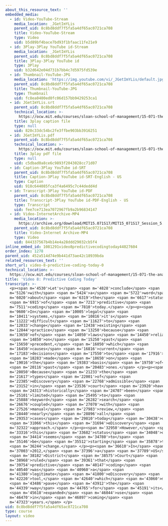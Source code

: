 ```yaml
---
about_this_resource_text: ''
embedded_media:
  - id: Video-YouTube-Stream
    media_location: _JGetImYLis
    parent_uid: 8c8bd8ddf7f5fa5a4df65ac0721ca708
    title: Video-YouTube-Stream
    type: Video
    uid: b5d89bf4bace7bd93f1bfaac11fe21e9
  - id: 3Play-3Play YouTube id-Stream
    media_location: _JGetImYLis
    parent_uid: 8c8bd8ddf7f5fa5a4df65ac0721ca708
    title: 3Play-3Play YouTube id
    type: 3Play
    uid: b32d642e04d731b7bb4c7d5975fd539e
  - id: Thumbnail-YouTube-JPG
    media_location: 'https://img.youtube.com/vi/_JGetImYLis/default.jpg'
    parent_uid: 8c8bd8ddf7f5fa5a4df65ac0721ca708
    title: Thumbnail-YouTube-JPG
    type: Thumbnail
    uid: fc8ea0400ed0fc06d157bb9429253ca1
  - id: JGetImYLis.srt
    parent_uid: 8c8bd8ddf7f5fa5a4df65ac0721ca708
    technical_location: >-
      https://ocw.mit.edu/courses/sloan-school-of-management/15-071-the-analytics-edge-spring-2017/text-analytics/predictive-coding-bringing-text-analytics-to-the-courtroom-recitation/video-8-predictive-coding-today/video-8-predictive-coding-today-0/JGetImYLis.srt
    title: 3play caption file
    type: null
    uid: 820c33dc54bc2fe3ffbe903bb3916251
  - id: JGetImYLis.pdf
    parent_uid: 8c8bd8ddf7f5fa5a4df65ac0721ca708
    technical_location: >-
      https://ocw.mit.edu/courses/sloan-school-of-management/15-071-the-analytics-edge-spring-2017/text-analytics/predictive-coding-bringing-text-analytics-to-the-courtroom-recitation/video-8-predictive-coding-today/video-8-predictive-coding-today-0/JGetImYLis.pdf
    title: 3play pdf file
    type: null
    uid: c5dbad0a8ce6c9893f2043028cc71d07
  - id: Caption-3Play YouTube id-SRT
    parent_uid: 8c8bd8ddf7f5fa5a4df65ac0721ca708
    title: Caption-3Play YouTube id-SRT-English - US
    type: Caption
    uid: 918c644085fca3f4a6495c7c44dedd4d
  - id: Transcript-3Play YouTube id-PDF
    parent_uid: 8c8bd8ddf7f5fa5a4df65ac0721ca708
    title: Transcript-3Play YouTube id-PDF-English - US
    type: Transcript
    uid: fee7ce713ea7072967fb9a2b96834147
  - id: Video-InternetArchive-MP4
    media_location: >-
      https://archive.org/download/MIT15.071S17/MIT15_071S17_Session_5.4.09_300k.mp4
    parent_uid: 8c8bd8ddf7f5fa5a4df65ac0721ca708
    title: Video-Internet Archive-MP4
    type: Video
    uid: 844337567b4b14e4a28ddd29032cb5f4
inline_embed_id: 1081291video8predictivecodingtoday44027604
order_index: 1278
parent_uid: 452a514d74e9b441d73ae42c18939bda
related_resources_text: ''
short_url: video-8-predictive-coding-today-0
technical_location: >-
  https://ocw.mit.edu/courses/sloan-school-of-management/15-071-the-analytics-edge-spring-2017/text-analytics/predictive-coding-bringing-text-analytics-to-the-courtroom-recitation/video-8-predictive-coding-today/video-8-predictive-coding-today-0
title: 'Video 8: Predictive Coding Today'
transcript: >-
  <p><span m='4530'>Let's</span> <span m='4828'>conclude</span> <span
  m='5126'>with</span> <span m='5424'>a</span> <span m='5722'>word</span> <span
  m='6020'>about</span> <span m='6319'>the</span> <span m='6617'>status</span>
  <span m='6915'>of</span> <span m='7213'>predictive</span> <span
  m='7511'>coding</span> <span m='7810'>today.</span> </p><p><span
  m='9600'>In</span> <span m='10005'>legal</span> <span
  m='10411'>systems,</span> <span m='10816'>it's</span> <span
  m='11222'>difficult</span> <span m='11627'>to</span> <span
  m='12033'>change</span> <span m='12438'>existing</span> <span
  m='12844'>practice</span> <span m='13250'>because</span> <span
  m='13650'>of</span> <span m='14050'>laws</span> <span m='14450'>reliant</span>
  <span m='14850'>on</span> <span m='15250'>past</span> <span
  m='15650'>precedent,</span> <span m='16050'>which</span> <span
  m='16450'>causes</span> <span m='16816'>current</span> <span
  m='17183'>decisions</span> <span m='17550'>to</span> <span m='17916'>be</span>
  <span m='18283'>made</span> <span m='18650'>on</span> <span
  m='19016'>the</span> <span m='19383'>basis</span> <span m='19750'>of</span>
  <span m='20116'>past</span> <span m='20483'>ones.</span> </p><p><span
  m='20850'>Because</span> <span m='21233'>the</span> <span
  m='21617'>types</span> <span m='22001'>of</span> <span
  m='22385'>eDiscovery</span> <span m='22768'>admissible</span> <span
  m='23152'>in</span> <span m='23536'>court</span> <span m='23920'>have</span>
  <span m='24313'>historically</span> <span m='24707'>been</span> <span
  m='25101'>limited</span> <span m='25495'>to</span> <span
  m='25888'>keyword</span> <span m='26282'>search</span> <span
  m='26676'>coupled</span> <span m='27070'>with</span> <span
  m='27526'>manual</span> <span m='27983'>review,</span> <span
  m='28440'>nearly</span> <span m='28896'>all</span> <span
  m='29353'>cases</span> <span m='29810'>today</span> <span m='30438'>use</span>
  <span m='31066'>this</span> <span m='31694'>eDiscovery</span> <span
  m='32322'>approach.</span> </p><p><span m='32950'>However,</span> <span
  m='33316'>this</span> <span m='33682'>status</span> <span m='34048'>quo</span>
  <span m='34414'>seems</span> <span m='34780'>to</span> <span
  m='35146'>be</span> <span m='35512'>starting</span> <span m='35878'>to</span>
  <span m='36244'>change.</span> </p><p><span m='36610'>In</span> <span
  m='37003'>2012,</span> <span m='37396'>a</span> <span m='37789'>US</span>
  <span m='38182'>District</span> <span m='38575'>Court</span> <span
  m='38968'>ruled</span> <span m='39361'>that</span> <span
  m='39754'>predictive</span> <span m='40147'>coding</span> <span
  m='40540'>was</span> <span m='40960'>a</span> <span
  m='41380'>legitimate</span> <span m='41800'>eDiscovery</span> <span
  m='42220'>tool,</span> <span m='42640'>which</span> <span m='43060'>may</span>
  <span m='43486'>pave</span> <span m='43912'>the</span> <span
  m='44339'>way</span> <span m='44765'>for</span> <span m='45191'>its</span>
  <span m='45618'>expanded</span> <span m='46044'>use</span> <span
  m='46470'>in</span> <span m='46897'>coming</span> <span
  m='47323'>years.</span> </p>
uid: 8c8bd8ddf7f5fa5a4df65ac0721ca708
type: course
layout: video
---
```

